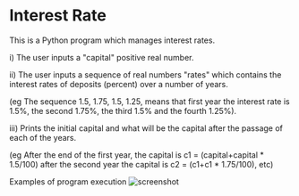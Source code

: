 # Interest Rate

This is a Python program which manages interest rates.

i) The user inputs a "capital" positive real number.

ii) The user inputs a sequence of real numbers "rates" which contains the interest rates of deposits (percent) over a number of years.

(eg The sequence 1.5, 1.75, 1.5, 1.25, means that first year the interest rate is 1.5%, the second 1.75%, the third 1.5% and the fourth 1.25%).

iii) Prints the initial capital and what will be the capital after the passage of each of the years.   

(eg After the end of the first year, the capital is c1 = (capital+capital * 1.5/100) after the second year the capital is c2 = (c1+c1 * 1.75/100), etc)

Examples of program execution
![screenshot](https://user-images.githubusercontent.com/78180193/116809582-5d395c00-ab47-11eb-891b-853e52c5fe18.jpg)
